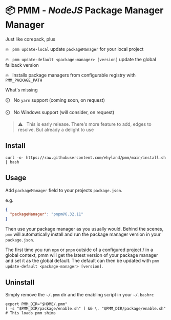 # 📦 PMM - _NodeJS_ Package Manager Manager

Just like corepack, plus

🔥 &nbsp; `pmm update-local` update `packageManager` for your local project

🔥 &nbsp; `pmm update-default <package-manager> [version]` update the global fallback version

🔥 &nbsp; Installs package managers from configurable registry with `PMM_PACKAGE_PATH`

What's missing

⏲️ &nbsp; No `yarn` support (coming soon, on request)

⏲️ &nbsp; No Windows support (will consider, on request)

> ⚠️ &nbsp; This is early release. There's more feature to add, edges to resolve. But already a delight to use

## Install

```shell
curl -o- https://raw.githubusercontent.com/ehyland/pmm/main/install.sh | bash
```

## Usage

Add `packageManager` field to your projects `package.json`.

e.g.

```json
{
  "packageManager": "pnpm@6.32.11"
}
```

Then use your package manager as you usually would. Behind the scenes, `pmm` will automatically install and run the package manager version in your `package.json`.

The first time you run `npm` or `pnpm` outside of a configured project / in a global context, pmm will get the latest version of your package manager and set it as the global default. The default can then be updated with `pmm update-default <package-manager> [version]`.

## Uninstall

Simply remove the `~/.pmm` dir and the enabling script in your `~/.bashrc`

```shell
export PMM_DIR="$HOME/.pmm"
[ -s "$PMM_DIR/package/enable.sh" ] && \. "$PMM_DIR/package/enable.sh"  # This loads pmm shims
```
